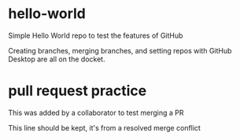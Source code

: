 # hello-world

Simple Hello World repo to test the features of GitHub

Creating branches, merging branches, and setting repos with GitHub Desktop are all on the docket.

# pull request practice

This was added by a collaborator to test merging a PR


This line should be kept, it's from a resolved merge conflict
